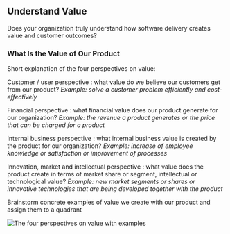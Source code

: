 ## Understand Value

Does your organization truly understand how software delivery creates value and customer outcomes?

### What Is the Value of Our Product

Short explanation of the four perspectives on value:

Customer / user perspective
: what value do we believe our customers get from our product? *Example: solve a customer problem efficiently and cost-effectively*

Financial perspective
: what financial value does our product generate for our organization? *Example: the revenue a product generates or the price that can be charged for a product*

Internal business perspective
: what internal business value is created by the product for our organization? *Example: increase of employee knowledge or satisfaction or improvement of processes*

Innovation, market and intellectual perspective
: what value does the product create in terms of market share or segment, intellectual or technological value? *Example: new market segments or shares or innovative technologies that are being developed together with the product*

Brainstorm concrete examples of value we create with our product and assign them to a quadrant

![The four perspectives on value with examples](21-1_value-perspectives.png)
